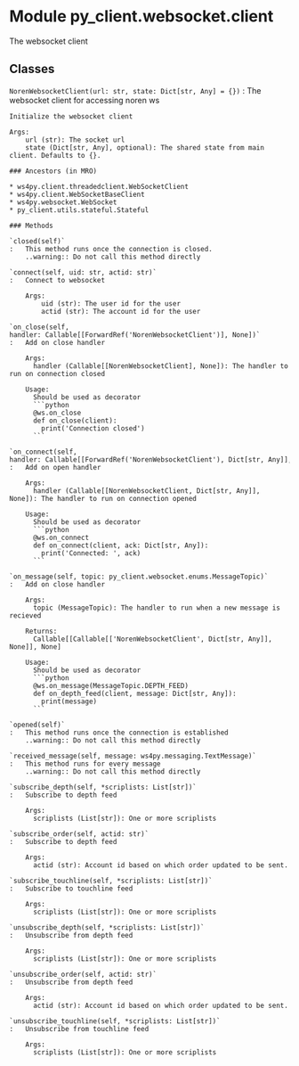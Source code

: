 Module py_client.websocket.client
=================================
The websocket client

Classes
-------

`NorenWebsocketClient(url: str, state: Dict[str, Any] = {})`
:   The websocket client for accessing noren ws
    
    Initialize the websocket client
    
    Args:
        url (str): The socket url
        state (Dict[str, Any], optional): The shared state from main client. Defaults to {}.

    ### Ancestors (in MRO)

    * ws4py.client.threadedclient.WebSocketClient
    * ws4py.client.WebSocketBaseClient
    * ws4py.websocket.WebSocket
    * py_client.utils.stateful.Stateful

    ### Methods

    `closed(self)`
    :   This method runs once the connection is closed.
        ..warning:: Do not call this method directly

    `connect(self, uid: str, actid: str)`
    :   Connect to websocket
        
        Args:
            uid (str): The user id for the user
            actid (str): The account id for the user

    `on_close(self, handler: Callable[[ForwardRef('NorenWebsocketClient')], None])`
    :   Add on close handler
        
        Args:
          handler (Callable[[NorenWebsocketClient], None]): The handler to run on connection closed
        
        Usage:
          Should be used as decorator
          ```python
          @ws.on_close
          def on_close(client):
            print('Connection closed')
          ```

    `on_connect(self, handler: Callable[[ForwardRef('NorenWebsocketClient'), Dict[str, Any]], None])`
    :   Add on open handler
        
        Args:
          handler (Callable[[NorenWebsocketClient, Dict[str, Any]], None]): The handler to run on connection opened
        
        Usage:
          Should be used as decorator
          ```python
          @ws.on_connect
          def on_connect(client, ack: Dict[str, Any]):
            print('Connected: ', ack)
          ```

    `on_message(self, topic: py_client.websocket.enums.MessageTopic)`
    :   Add on close handler
        
        Args:
          topic (MessageTopic): The handler to run when a new message is recieved
        
        Returns:
          Callable[[Callable[['NorenWebsocketClient', Dict[str, Any]], None]], None]
        
        Usage:
          Should be used as decorator
          ```python
          @ws.on_message(MessageTopic.DEPTH_FEED)
          def on_depth_feed(client, message: Dict[str, Any]):
            print(message)
          ```

    `opened(self)`
    :   This method runs once the connection is established
        ..warning:: Do not call this method directly

    `received_message(self, message: ws4py.messaging.TextMessage)`
    :   This method runs for every message
        ..warning:: Do not call this method directly

    `subscribe_depth(self, *scriplists: List[str])`
    :   Subscribe to depth feed
        
        Args:
          scriplists (List[str]): One or more scriplists

    `subscribe_order(self, actid: str)`
    :   Subscribe to depth feed
        
        Args:
          actid (str): Account id based on which order updated to be sent.

    `subscribe_touchline(self, *scriplists: List[str])`
    :   Subscribe to touchline feed
        
        Args:
          scriplists (List[str]): One or more scriplists

    `unsubscribe_depth(self, *scriplists: List[str])`
    :   Unsubscribe from depth feed
        
        Args:
          scriplists (List[str]): One or more scriplists

    `unsubscribe_order(self, actid: str)`
    :   Unsubscribe from depth feed
        
        Args:
          actid (str): Account id based on which order updated to be sent.

    `unsubscribe_touchline(self, *scriplists: List[str])`
    :   Unsubscribe from touchline feed
        
        Args:
          scriplists (List[str]): One or more scriplists